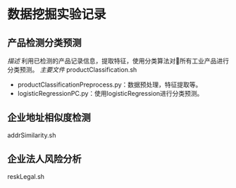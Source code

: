 
# 数据挖掘实验记录

## 产品检测分类预测

*描述* 利用已检测的产品记录信息，提取特征，使用分类算法对所有工业产品进行分类预测。
*主要文件* productClassification.sh

- productClassificationPreprocess.py：数据预处理，特征提取等。
- logisticRegressionPC.py：使用logisticRegression进行分类预测。

## 企业地址相似度检测

addrSimilarity.sh

## 企业法人风险分析

reskLegal.sh